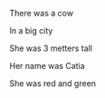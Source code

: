 There was a cow

In a big city 

She was 3 metters tall

Her name was Catia

She was red and green


